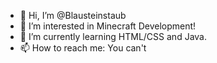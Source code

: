 - 👋 Hi, I’m @Blausteinstaub
- 👀 I’m interested in Minecraft Development!
- 🌱 I’m currently learning HTML/CSS and Java.
- 📫 How to reach me: You can't
